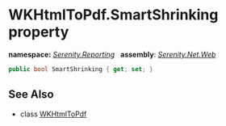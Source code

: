 # WKHtmlToPdf.SmartShrinking property
**namespace:** *[Serenity.Reporting](../../README.md#serenity.reporting-namespace)*   **assembly**: *[Serenity.Net.Web](../../README.md)*

```csharp
public bool SmartShrinking { get; set; }
```

## See Also

* class [WKHtmlToPdf](../WKHtmlToPdf.md)